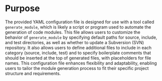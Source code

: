 # Purpose
The provided YAML configuration file is designed for use with a tool called `generate_module`, which is likely a script or program used to automate the generation of code modules. This file allows users to customize the behavior of `generate_module` by specifying default paths for source, include, and test directories, as well as whether to update a Subversion (SVN) repository. It also allows users to define additional files to include in each category (source, include, test) and to specify boilerplate comments that should be inserted at the top of generated files, with placeholders for file names. This configuration file enhances flexibility and adaptability, enabling users to tailor the module generation process to fit their specific project structure and requirements.
